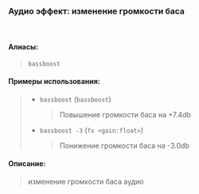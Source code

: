 ### **Аудио эффект: изменение громкости баса**
<br>

#### **Алиасы**:
> `bassboost`


#### **Примеры использования**:
> - `bassboost` (`bassboost`)
>   > Повышение громкости баса на +7.4db
> - `bassboost -3` (`fx <gain:float>`)
>   > Понижение громкости баса на -3.0db


#### **Описание**:
> изменение громкости баса аудио

